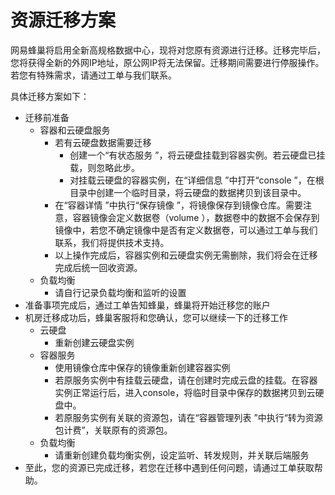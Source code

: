 # 资源迁移方案

网易蜂巢将启用全新高规格数据中心，现将对您原有资源进行迁移。迁移完毕后，您将获得全新的外网IP地址，原公网IP将无法保留。迁移期间需要进行停服操作。若您有特殊需求，请通过工单与我们联系。


具体迁移方案如下：

* 迁移前准备
	* 容器和云硬盘服务
		* 若有云硬盘数据需要迁移
			* 创建一个“有状态服务 ”，将云硬盘挂载到容器实例。若云硬盘已挂载，则忽略此步。
			* 对挂载云硬盘的容器实例，在“详细信息 ”中打开“console ”，在根目录中创建一个临时目录，将云硬盘的数据拷贝到该目录中。
		* 在“容器详情 ”中执行“保存镜像 ”，将镜像保存到镜像仓库。需要注意，容器镜像会定义数据卷（volume ），数据卷中的数据不会保存到镜像中，若您不确定镜像中是否有定义数据卷，可以通过工单与我们联系，我们将提供技术支持。
		* 以上操作完成后，容器实例和云硬盘实例无需删除，我们将会在迁移完成后统一回收资源。
	* 负载均衡
		* 请自行记录负载均衡和监听的设置
* 准备事项完成后，通过工单告知蜂巢，蜂巢将开始迁移您的账户
* 机房迁移成功后，蜂巢客服将和您确认，您可以继续一下的迁移工作
	* 云硬盘
		* 重新创建云硬盘实例
	* 容器服务
		* 使用镜像仓库中保存的镜像重新创建容器实例
		* 若原服务实例中有挂载云硬盘，请在创建时完成云盘的挂载。在容器实例正常运行后，进入console，将临时目录中保存的数据拷贝到云硬盘中。
		* 若原服务实例有关联的资源包，请在“容器管理列表 ”中执行“转为资源包计费”，关联原有的资源包。
	* 负载均衡
		* 请重新创建负载均衡实例，设定监听、转发规则，并关联后端服务
* 至此，您的资源已完成迁移，若您在迁移中遇到任何问题，请通过工单获取帮助。


